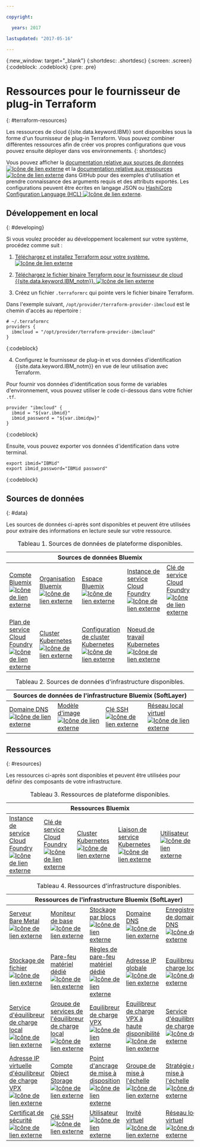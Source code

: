 ```yaml
---

copyright:

  years: 2017

lastupdated: "2017-05-16"

---
```


{:new_window: target="_blank"}
{:shortdesc: .shortdesc}
{:screen: .screen}
{:codeblock: .codeblock}
{:pre: .pre}

# Ressources pour le fournisseur de plug-in Terraform 
{: #terraform-resources}

Les ressources de cloud {{site.data.keyword.IBM}} sont disponibles sous la forme d'un fournisseur de plug-in Terraform. Vous pouvez combiner différentes ressources afin de créer vos propres configurations que vous pouvez ensuite déployer dans vos environnements.
{: shortdesc}

Vous pouvez afficher la <a href="https://github.com/IBM-Bluemix/terraform/tree/provider/ibm-cloud/website/source/docs/providers/ibmcloud/d">documentation relative aux sources de données <img src="../../icons/launch-glyph.svg" alt="Icône de lien externe"></a> et la <a href="https://github.com/IBM-Bluemix/terraform/tree/provider/ibm-cloud/website/source/docs/providers/ibmcloud/r">documentation relative aux ressources <img src="../../icons/launch-glyph.svg" alt="Icône de lien externe"></a> dans GitHub pour des exemples d'utilisation et prendre connaissance des arguments requis et des attributs exportés. Les configurations peuvent être écrites en langage JSON ou <a href="https://www.terraform.io/docs/configuration/index.html">HashiCorp Configuration Language (HCL) <img src="../../icons/launch-glyph.svg" alt="Icône de lien externe"></a>.

## Développement en local
{: #developing}

Si vous voulez procéder au développement localement sur votre système, procédez comme suit : 

1. <a href="https://www.terraform.io/intro/getting-started/install.html">Téléchargez et installez Terraform pour votre système. <img src="../../icons/launch-glyph.svg" alt="Icône de lien externe"></a>

2. <a href="https://github.com/IBM-Bluemix/terraform/releases">Téléchargez le fichier binaire Terraform pour le fournisseur de cloud {{site.data.keyword.IBM_notm}}. <img src="../../icons/launch-glyph.svg" alt="Icône de lien externe"></a>

3. Créez un fichier `.terraformrc` qui pointe vers le fichier binaire Terraform.  

  Dans l'exemple suivant, `/opt/provider/terraform-provider-ibmcloud` est le chemin d'accès au répertoire : 

  ```
  # ~/.terraformrc
providers {
    ibmcloud = "/opt/provider/terraform-provider-ibmcloud"
  }
  ```
  {:codeblock}
  
4. Configurez le fournisseur de plug-in et vos données d'identification {{site.data.keyword.IBM_notm}} en vue de leur utilisation avec Terraform.  

  Pour fournir vos données d'identification sous forme de variables d'environnement, vous pouvez utiliser le code ci-dessous dans votre fichier `.tf`. 
  ```
  provider "ibmcloud" {
    ibmid = "${var.ibmid}"
    ibmid_password = "${var.ibmidpw}"
  }
  ```
  {:codeblock}
  
  Ensuite, vous pouvez exporter vos données d'identification dans votre terminal. 
  ```
  export ibmid="IBMid"
  export ibmid_password="IBMid password"
  ```
  {:codeblock}


## Sources de données 
{: #data}

Les sources de données ci-après sont disponibles et peuvent être utilisées pour extraire des informations en lecture seule sur votre ressource.  

<table summary="Sources de données Bluemix">
<caption>Tableau 1. Sources de données de plateforme disponibles.
</caption>
 <thead>
 <th colspan="5">Sources de données Bluemix </th>
 </thead>
 <tbody>
 <tr>
 <td><a href="https://github.com/IBM-Bluemix/terraform/tree/provider/ibm-cloud/website/source/docs/providers/ibmcloud/d/cf_account.html.markdown">Compte Bluemix <img src="../../icons/launch-glyph.svg" alt="Icône de lien externe"></a></td>
 <td><a href="https://github.com/IBM-Bluemix/terraform/tree/provider/ibm-cloud/website/source/docs/providers/ibmcloud/d/cf_org.html.markdown">Organisation Bluemix<img src="../../icons/launch-glyph.svg" alt="Icône de lien externe"></a></td>
 <td><a href="https://github.com/IBM-Bluemix/terraform/tree/provider/ibm-cloud/website/source/docs/providers/ibmcloud/d/cf_space.html.markdown ">Espace Bluemix <img src="../../icons/launch-glyph.svg" alt="Icône de lien externe"></a></td>
 <td><a href="https://github.com/IBM-Bluemix/terraform/tree/provider/ibm-cloud/website/source/docs/providers/ibmcloud/d/cf_service_instance.html.markdown">Instance de service Cloud Foundry <img src="../../icons/launch-glyph.svg" alt="Icône de lien externe"></a></td>
 <td><a href="https://github.com/IBM-Bluemix/terraform/tree/provider/ibm-cloud/website/source/docs/providers/ibmcloud/d/cf_service_key.html.markdown">Clé de service Cloud Foundry <img src="../../icons/launch-glyph.svg" alt="Icône de lien externe"></a></td>
 </tr>
 <tr>
 <td><a href="https://github.com/IBM-Bluemix/terraform/tree/provider/ibm-cloud/website/source/docs/providers/ibmcloud/d/cf_service_plan.html.markdown">Plan de service Cloud Foundry <img src="../../icons/launch-glyph.svg" alt="Icône de lien externe"></a></td>
 <td><a href="https://github.com/IBM-Bluemix/terraform/tree/provider/ibm-cloud/website/source/docs/providers/ibmcloud/d/cs_cluster.html.markdown">Cluster Kubernetes <img src="../../icons/launch-glyph.svg" alt="Icône de lien externe"></a></td>
 <td><a href="https://github.com/IBM-Bluemix/terraform/tree/provider/ibm-cloud/website/source/docs/providers/ibmcloud/d/cs_cluster_config.html.markdown">Configuration de cluster Kubernetes <img src="../../icons/launch-glyph.svg" alt="Icône de lien externe"></a></td>
 <td><a href="https://github.com/IBM-Bluemix/terraform/tree/provider/ibm-cloud/website/source/docs/providers/ibmcloud/d/cs_worker.html.markdown">Noeud de travail Kubernetes <img src="../../icons/launch-glyph.svg" alt="Icône de lien externe"></a></td>
 <tr>
 </tbody></table>
 
<table summary="Sources de données de l'infrastructure Bluemix (SoftLayer)">
<caption>Tableau 2. Sources de données d'infrastructure disponibles.
</caption>
<thead>
<th colspan="4">Sources de données de l'infrastructure Bluemix (SoftLayer) </th>
</thead>
<tbody>
<tr>
 <td><a href="https://github.com/IBM-Bluemix/terraform/tree/provider/ibm-cloud/website/source/docs/providers/ibmcloud/d/infra_dns_domain.html.markdown">Domaine DNS <img src="../../icons/launch-glyph.svg" alt="Icône de lien externe"></a></td>
 <td><a href="https://github.com/IBM-Bluemix/terraform/tree/provider/ibm-cloud/website/source/docs/providers/ibmcloud/d/infra_image_template.html.markdown">Modèle d'image <img src="../../icons/launch-glyph.svg" alt="Icône de lien externe"></a></td>
 <td><a href="https://github.com/IBM-Bluemix/terraform/tree/provider/ibm-cloud/website/source/docs/providers/ibmcloud/d/infra_ssh_key.html.markdown">Clé SSH <img src="../../icons/launch-glyph.svg" alt="Icône de lien externe"></a></td>
 <td><a href="https://github.com/IBM-Bluemix/terraform/tree/provider/ibm-cloud/website/source/docs/providers/ibmcloud/d/infra_vlan.html.markdown">Réseau local virtuel <img src="../../icons/launch-glyph.svg" alt="Icône de lien externe"></a></td>
 <t/r>
</tbody></table>


## Ressources
{: #resources}

Les ressources ci-après sont disponibles et peuvent être utilisées pour définir des composants de votre infrastructure.  

 <table summary="Ressources Bluemix">
 <caption>Tableau 3. Ressources de plateforme disponibles.
</caption>
  <thead>
  <th colspan="5">Ressources Bluemix </th>
  </thead>
  <tbody>
  <td><a href="https://github.com/IBM-Bluemix/terraform/tree/provider/ibm-cloud/website/source/docs/providers/ibmcloud/r/cf_service_instance.html.markdown">Instance de service Cloud Foundry <img src="../../icons/launch-glyph.svg" alt="Icône de lien externe"></a></td>
  <td><a href="https://github.com/IBM-Bluemix/terraform/blob/provider/ibm-cloud/website/source/docs/providers/ibmcloud/r/cf_service_key.html.markdown">Clé de service Cloud Foundry <img src="../../icons/launch-glyph.svg" alt="Icône de lien externe"></a></td>
  <td><a href="https://github.com/IBM-Bluemix/terraform/tree/provider/ibm-cloud/website/source/docs/providers/ibmcloud/r/cs_cluster.html.markdown">Cluster Kubernetes <img src="../../icons/launch-glyph.svg" alt="Icône de lien externe"></a></td>
  <td><a href="https://github.com/IBM-Bluemix/terraform/tree/provider/ibm-cloud/website/source/docs/providers/ibmcloud/r/cs_cluster_bind_service.html.markdown">Liaison de service Kubernetes <img src="../../icons/launch-glyph.svg" alt="Icône de lien externe"></a></td>
  <td><a href="https://github.com/IBM-Bluemix/terraform/tree/provider/ibm-cloud/website/source/docs/providers/ibmcloud/r/infra_user.html.markdown">Utilisateur <img src="../../icons/launch-glyph.svg" alt="Icône de lien externe"></a></td>
  </tr>
</tbody></table>

<table summary="Ressources de l'infrastructure Bluemix (SoftLayer)">
<caption>Tableau 4. Ressources d'infrastructure disponibles.
</caption>
 <thead>
 <th colspan="5">Ressources de l'infrastructure Bluemix (SoftLayer) </th>
 </thead>
 <tbody>
  <tr>
  <td><a href="https://github.com/IBM-Bluemix/terraform/tree/provider/ibm-cloud/website/source/docs/providers/ibmcloud/r/infra_bare_metal.html.markdown">Serveur Bare Metal <img src="../../icons/launch-glyph.svg" alt="Icône de lien externe"></a></td>
  <td><a href="https://github.com/IBM-Bluemix/terraform/tree/provider/ibm-cloud/website/source/docs/providers/ibmcloud/r/infra_basic_monitor.html.markdown">Moniteur de base <img src="../../icons/launch-glyph.svg" alt="Icône de lien externe"></a></td>
  <td><a href="https://github.com/IBM-Bluemix/terraform/tree/provider/ibm-cloud/website/source/docs/providers/ibmcloud/r/infra_block_storage.html.markdown">Stockage par blocs <img src="../../icons/launch-glyph.svg" alt="Icône de lien externe"></a></td>
  <td><a href="https://github.com/IBM-Bluemix/terraform/tree/provider/ibm-cloud/website/source/docs/providers/ibmcloud/r/infra_dns_domain.html.markdown">Domaine DNS <img src="../../icons/launch-glyph.svg" alt="Icône de lien externe"></a></td>
  <td><a href="https://github.com/IBM-Bluemix/terraform/tree/provider/ibm-cloud/website/source/docs/providers/ibmcloud/r/infra_dns_domain_record.html.markdown">Enregistrement de domaine DNS <img src="../../icons/launch-glyph.svg" alt="Icône de lien externe"></a></td>
  </tr>
  <tr>
  <td><a href="https://github.com/IBM-Bluemix/terraform/tree/provider/ibm-cloud/website/source/docs/providers/ibmcloud/r/infra_file_storage.html.markdown">Stockage de fichier <img src="../../icons/launch-glyph.svg" alt="Icône de lien externe"></a></td>
  <td><a href="https://github.com/IBM-Bluemix/terraform/tree/provider/ibm-cloud/website/source/docs/providers/ibmcloud/r/infra_fw_hardware_dedicated.html.markdown">Pare-feu matériel dédié <img src="../../icons/launch-glyph.svg" alt="Icône de lien externe"></a></td>
  <td><a href="https://github.com/IBM-Bluemix/terraform/tree/provider/ibm-cloud/website/source/docs/providers/ibmcloud/r/infra_fw_hardware_dedicated_rules.html.markdown">Règles de pare-feu matériel dédié <img src="../../icons/launch-glyph.svg" alt="Icône de lien externe"></a></td>
  <td><a href="https://github.com/IBM-Bluemix/terraform/tree/provider/ibm-cloud/website/source/docs/providers/ibmcloud/r/infra_global_ip.html.markdown">Adresse IP globale <img src="../../icons/launch-glyph.svg" alt="Icône de lien externe"></a></td>
  <td><a href="https://github.com/IBM-Bluemix/terraform/tree/provider/ibm-cloud/website/source/docs/providers/ibmcloud/r/infra_lb_local.html.markdown">Equilibreur de charge local <img src="../../icons/launch-glyph.svg" alt="Icône de lien externe"></a></td>
  </tr>
  <tr>
  <td><a href="https://github.com/IBM-Bluemix/terraform/tree/provider/ibm-cloud/website/source/docs/providers/ibmcloud/r/infra_lb_local_service.html.markdown">Service d'équilibreur de charge local <img src="../../icons/launch-glyph.svg" alt="Icône de lien externe"></a></td>
  <td><a href="https://github.com/IBM-Bluemix/terraform/tree/provider/ibm-cloud/website/source/docs/providers/ibmcloud/r/infra_lb_local_service_group.html.markdown">Groupe de services de l'équilibreur de charge local <img src="../../icons/launch-glyph.svg" alt="Icône de lien externe"></a></td>
  <td><a href="https://github.com/IBM-Bluemix/terraform/tree/provider/ibm-cloud/website/source/docs/providers/ibmcloud/r/infra_lb_vpx.html.markdown">Equilibreur de charge VPX <img src="../../icons/launch-glyph.svg" alt="Icône de lien externe"></a></td>
  <td><a href="https://github.com/IBM-Bluemix/terraform/tree/provider/ibm-cloud/website/source/docs/providers/ibmcloud/r/infra_lb_vpx_ha.html.markdown">Equilibreur de charge VPX à haute disponibilité <img src="../../icons/launch-glyph.svg" alt="Icône de lien externe"></a></td>
  <td><a href="https://github.com/IBM-Bluemix/terraform/tree/provider/ibm-cloud/website/source/docs/providers/ibmcloud/r/infra_lb_vpx_service.html.markdown">Service d'équilibreur de charge VPX <img src="../../icons/launch-glyph.svg" alt="Icône de lien externe"></a></td>
  </tr>
  <tr>
  <td><a href="https://github.com/IBM-Bluemix/terraform/tree/provider/ibm-cloud/website/source/docs/providers/ibmcloud/r/infra_lb_vpx_vip.html.markdown">Adresse IP virtuelle d'équilibreur de charge VPX <img src="../../icons/launch-glyph.svg" alt="Icône de lien externe"></a></td>
  <td><a href="https://github.com/IBM-Bluemix/terraform/tree/provider/ibm-cloud/website/source/docs/providers/ibmcloud/r/infra_objectstorage_account.html.markdown">Compte Object Storage <img src="../../icons/launch-glyph.svg" alt="Icône de lien externe"></a></td>
  <td><a href="https://github.com/IBM-Bluemix/terraform/tree/provider/ibm-cloud/website/source/docs/providers/ibmcloud/r/infra_provisioning_hook.html.markdown">Point d'ancrage de mise à disposition <img src="../../icons/launch-glyph.svg" alt="Icône de lien externe"></a></td>
  <td><a href="https://github.com/IBM-Bluemix/terraform/tree/provider/ibm-cloud/website/source/docs/providers/ibmcloud/r/infra_scale_group.html.markdown">Groupe de mise à l'échelle <img src="../../icons/launch-glyph.svg" alt="Icône de lien externe"></a></td>
  <td><a href="https://github.com/IBM-Bluemix/terraform/tree/provider/ibm-cloud/website/source/docs/providers/ibmcloud/r/infra_scale_policy.html.markdown">Stratégie de mise à l'échelle <img src="../../icons/launch-glyph.svg" alt="Icône de lien externe"></a></td>
  </tr>
  <tr>
  <td><a href="https://github.com/IBM-Bluemix/terraform/tree/provider/ibm-cloud/website/source/docs/providers/ibmcloud/r/infra_security_certificate.html.markdown">Certificat de sécurité <img src="../../icons/launch-glyph.svg" alt="Icône de lien externe"></a></td>
  <td><a href="https://github.com/IBM-Bluemix/terraform/tree/provider/ibm-cloud/website/source/docs/providers/ibmcloud/r/infra_ssh_key.html.markdown">Clé SSH <img src="../../icons/launch-glyph.svg" alt="Icône de lien externe"></a></td>
  <td><a href="https://github.com/IBM-Bluemix/terraform/tree/provider/ibm-cloud/website/source/docs/providers/ibmcloud/r/infra_user.html.markdown">Utilisateur <img src="../../icons/launch-glyph.svg" alt="Icône de lien externe"></a></td>
  <td><a href="https://github.com/IBM-Bluemix/terraform/tree/provider/ibm-cloud/website/source/docs/providers/ibmcloud/r/infra_virtual_guest.html.markdown">Invité virtuel <img src="../../icons/launch-glyph.svg" alt="Icône de lien externe"></a></td>
  <td><a href="https://github.com/IBM-Bluemix/terraform/tree/provider/ibm-cloud/website/source/docs/providers/ibmcloud/r/infra_vlan.html.markdown">Réseau local virtuel <img src="../../icons/launch-glyph.svg" alt="Icône de lien externe"></a></td>
  <tr>
</tbody></table>
